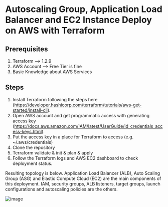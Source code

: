 # Autoscaling Group, Application Load Balancer and EC2 Instance Deploy on AWS with Terraform

## Prerequisites
1. Terraform --> 1.2.9
2. AWS Account --> Free Tier is fine
3. Basic Knowledge about AWS Services


## Steps
1. Install Terraform following the steps here (https://developer.hashicorp.com/terraform/tutorials/aws-get-started/install-cli).
2. Open AWS account and get programmatic access with generating access key (https://docs.aws.amazon.com/IAM/latest/UserGuide/id_credentials_access-keys.html).
3. Put the access key in a place for Terraform to access (e.g. ~/.aws/credentials)
4. Clone the repository
5. Terraform validate & init & plan & apply
6. Follow the Terraform logs and AWS EC2 dashboard to check deployment status.


Resulting topology is below. Application Load Balancer (ALB), Auto Scaling Group (ASG) and Elastic Compute Cloud (EC2) are the main components of this deployment. IAM, security groups, ALB listeners, target groups, launch configurations and autoscaling policies are the others.

![image](https://user-images.githubusercontent.com/33878173/216153706-ff67489d-5093-4f59-b015-5903763dfeee.png)
